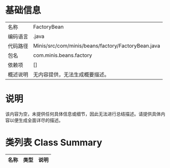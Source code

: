 # 基础信息

|      |      |
|------|------|
| 名称 | FactoryBean |
| 编码语言 | .java |
| 代码路径 | Minis/src/com/minis/beans/factory/FactoryBean.java |
| 包名 | com.minis.beans.factory |
| 依赖项 | [] |
| 概述说明 | 无内容提供，无法生成概要描述。 |

# 说明

该内容为空，未提供任何具体信息或细节，因此无法进行总结描述。请提供具体内容以便生成全面详尽的描述。

# 类列表 Class Summary

| 名称   | 类型  | 说明 |
|-------|------|-------------|




